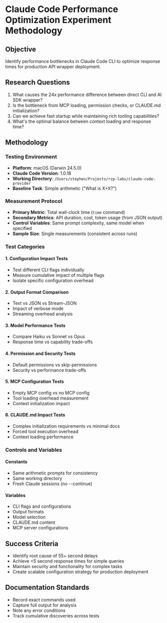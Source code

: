 # Claude Code Performance Optimization Experiment Methodology

## Objective
Identify performance bottlenecks in Claude Code CLI to optimize response times for production API wrapper deployment.

## Research Questions
1. What causes the 24x performance difference between direct CLI and AI SDK wrapper?
2. Is the bottleneck from MCP loading, permission checks, or CLAUDE.md initialization?
3. Can we achieve fast startup while maintaining rich tooling capabilities?
4. What's the optimal balance between context loading and response time?

## Methodology

### Testing Environment
- **Platform**: macOS (Darwin 24.5.0)
- **Claude Code Version**: 1.0.18
- **Working Directory**: `/Users/stephen/Projects/rzp-labs/claude-code-provider`
- **Baseline Task**: Simple arithmetic ("What is X+X?")

### Measurement Protocol
- **Primary Metric**: Total wall-clock time (`time` command)
- **Secondary Metrics**: API duration, cost, token usage (from JSON output)
- **Control Variables**: Same prompt complexity, same model when specified
- **Sample Size**: Single measurements (consistent across runs)

### Test Categories

#### 1. Configuration Impact Tests
- Test different CLI flags individually
- Measure cumulative impact of multiple flags
- Isolate specific configuration overhead

#### 2. Output Format Comparison
- Text vs JSON vs Stream-JSON
- Impact of verbose mode
- Streaming overhead analysis

#### 3. Model Performance Tests
- Compare Haiku vs Sonnet vs Opus
- Response time vs capability trade-offs

#### 4. Permission and Security Tests
- Default permissions vs skip-permissions
- Security vs performance trade-offs

#### 5. MCP Configuration Tests
- Empty MCP config vs no MCP config
- Tool loading overhead measurement
- Context initialization impact

#### 6. CLAUDE.md Impact Tests
- Complex initialization requirements vs minimal docs
- Forced tool execution overhead
- Context loading performance

### Controls and Variables

#### Constants
- Same arithmetic prompts for consistency
- Same working directory
- Fresh Claude sessions (no --continue)

#### Variables
- CLI flags and configurations
- Output formats
- Model selection
- CLAUDE.md content
- MCP server configurations

## Success Criteria
- Identify root cause of 55+ second delays
- Achieve <5 second response times for simple queries
- Maintain security and functionality for complex tasks
- Create scalable configuration strategy for production deployment

## Documentation Standards
- Record exact commands used
- Capture full output for analysis
- Note any error conditions
- Track cumulative discoveries across tests
